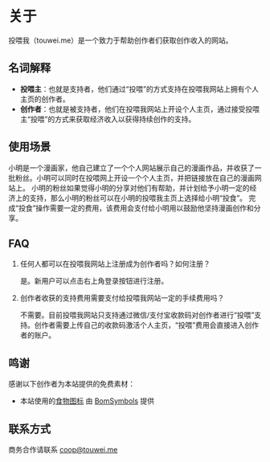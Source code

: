 # 关于

投喂我（touwei.me）是一个致力于帮助创作者们获取创作收入的网站。

## 名词解释

- **投喂主**：也就是支持者，他们通过“投喂”的方式支持在投喂我网站上拥有个人主页的创作者。
- **创作者**：也就是被支持者，他们在投喂我网站上开设个人主页，通过接受投喂主“投喂”的方式来获取经济收入以获得持续创作的支持。

## 使用场景

小明是一个漫画家，他自己建立了一个个人网站展示自己的漫画作品，并收获了一批粉丝。小明可以同时在投喂网上开设一个个人主页，并把链接放在自己的漫画网站上。
小明的粉丝如果觉得小明的分享对他们有帮助，并计划给予小明一定的经济上的支持，那么小明的粉丝可以在小明的投喂我主页上选择给小明“投食”。
完成“投食”操作需要一定的费用，该费用会支付给小明用以鼓励他坚持漫画创作和分享。

## FAQ

1. 任何人都可以在投喂我网站上注册成为创作者吗？如何注册？

   是。新用户可以点击右上角登录按钮进行注册。

2. 创作者收获的支持费用需要支付给投喂我网站一定的手续费用吗？

   不需要。目前投喂我网站只支持通过微信/支付宝收款码对创作者进行“投喂”支持。创作者需要上传自己的收款码激活个人主页，“投喂”费用会直接进入创作者的账户。

## 鸣谢

感谢以下创作者为本站提供的免费素材：

- 本站使用的[食物图标](https://www.iconfinder.com/iconsets/food-set-3) 由 [BomSymbols](https://www.iconfinder.com/korawan_m) 提供

## 联系方式

商务合作请联系 coop@touwei.me
